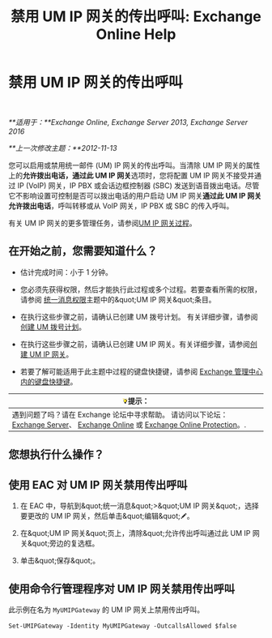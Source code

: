 ﻿---
title: '禁用 UM IP 网关的传出呼叫: Exchange Online Help'
TOCTitle: 禁用 UM IP 网关的传出呼叫
ms:assetid: a3777cc6-37e4-4359-ada3-a962ac0ef0c3
ms:mtpsurl: https://technet.microsoft.com/zh-cn/library/Bb232153(v=EXCHG.150)
ms:contentKeyID: 50491248
ms.date: 05/23/2018
mtps_version: v=EXCHG.150
ms.translationtype: MT
---

# 禁用 UM IP 网关的传出呼叫

 

_**适用于：**Exchange Online, Exchange Server 2013, Exchange Server 2016_

_**上一次修改主题：**2012-11-13_

您可以启用或禁用统一邮件 (UM) IP 网关的传出呼叫。当清除 UM IP 网关的属性上的**允许拨出电话，通过此 UM IP 网关**选项时，您将配置 UM IP 网关不接受并通过 IP (VoIP) 网关，IP PBX 或会话边框控制器 (SBC) 发送到语音拨出电话。尽管它不影响设置可控制是否可以拨出电话的用户启动 UM IP 网关**通过此 UM IP 网关允许拨出电话**，呼叫转移或从 VoIP 网关，IP PBX 或 SBC 的传入呼叫。

有关 UM IP 网关的更多管理任务，请参阅[UM IP 网关过程](um-ip-gateway-procedures-exchange-2013-help.md)。

## 在开始之前，您需要知道什么？

  - 估计完成时间：小于 1 分钟。

  - 您必须先获得权限，然后才能执行此过程或多个过程。若要查看所需的权限，请参阅 [统一消息权限](unified-messaging-permissions-exchange-2013-help.md)主题中的\&quot;UM IP 网关\&quot;条目。

  - 在执行这些步骤之前，请确认已创建 UM 拨号计划。 有关详细步骤，请参阅[创建 UM 拨号计划](create-a-um-dial-plan-exchange-2013-help.md)。

  - 在执行这些步骤之前，请确认已创建 UM IP 网关。有关详细步骤，请参阅[创建 UM IP 网关](create-a-um-ip-gateway-exchange-2013-help.md)。

  - 若要了解可能适用于此主题中过程的键盘快捷键，请参阅 [Exchange 管理中心内的键盘快捷键](keyboard-shortcuts-in-the-exchange-admin-center-exchange-online-protection-help.md)。

<table>
<thead>
<tr class="header">
<th><img src="images/Bb124558.tip(EXCHG.150).gif" title="提示" alt="提示" />提示：</th>
</tr>
</thead>
<tbody>
<tr class="odd">
<td>遇到问题了吗？请在 Exchange 论坛中寻求帮助。 请访问以下论坛：<a href="https://go.microsoft.com/fwlink/p/?linkid=60612">Exchange Server</a>、 <a href="https://go.microsoft.com/fwlink/p/?linkid=267542">Exchange Online</a> 或 <a href="https://go.microsoft.com/fwlink/p/?linkid=285351">Exchange Online Protection</a>。.</td>
</tr>
</tbody>
</table>


## 您想执行什么操作？

## 使用 EAC 对 UM IP 网关禁用传出呼叫

1.  在 EAC 中，导航到\&quot;统一消息\&quot;\>\&quot;UM IP 网关\&quot;，选择要更改的 UM IP 网关，然后单击\&quot;编辑\&quot;![编辑图标](images/Bb124582.6f53ccb2-1f13-4c02-bea0-30690e6ea71d(EXCHG.150).gif "编辑图标")。

2.  在\&quot;UM IP 网关\&quot;页上，清除\&quot;允许传出呼叫通过此 UM IP 网关\&quot;旁边的复选框。

3.  单击\&quot;保存\&quot;。

## 使用命令行管理程序对 UM IP 网关禁用传出呼叫

此示例在名为 `MyUMIPGateway` 的 UM IP 网关上禁用传出呼叫。

    Set-UMIPGateway -Identity MyUMIPGateway -OutcallsAllowed $false

